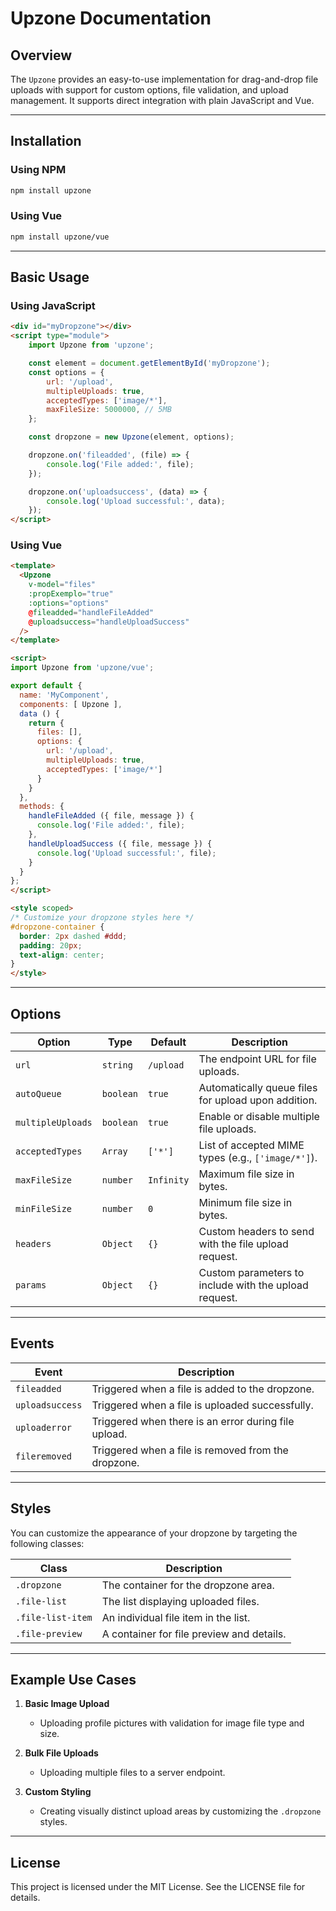 
# Upzone Documentation

## Overview
The `Upzone` provides an easy-to-use implementation for drag-and-drop file uploads with support for custom options, file validation, and upload management. It supports direct integration with plain JavaScript and Vue.

---

## Installation

### Using NPM
```bash
npm install upzone
```

### Using Vue
```bash
npm install upzone/vue
```

---

## Basic Usage

### Using JavaScript
```html
<div id="myDropzone"></div>
<script type="module">
    import Upzone from 'upzone';

    const element = document.getElementById('myDropzone');
    const options = {
        url: '/upload',
        multipleUploads: true,
        acceptedTypes: ['image/*'],
        maxFileSize: 5000000, // 5MB
    };

    const dropzone = new Upzone(element, options);

    dropzone.on('fileadded', (file) => {
        console.log('File added:', file);
    });

    dropzone.on('uploadsuccess', (data) => {
        console.log('Upload successful:', data);
    });
</script>
```

### Using Vue
```html
<template>
  <Upzone
    v-model="files"
    :propExemplo="true"
    :options="options"
    @fileadded="handleFileAdded"
    @uploadsuccess="handleUploadSuccess"
  />
</template>

<script>
import Upzone from 'upzone/vue';

export default {
  name: 'MyComponent',
  components: [ Upzone ],
  data () {
    return {
      files: [],
      options: {
        url: '/upload',
        multipleUploads: true,
        acceptedTypes: ['image/*']
      }
    }
  },
  methods: {
    handleFileAdded ({ file, message }) {
      console.log('File added:', file);
    },
    handleUploadSuccess ({ file, message }) {
      console.log('Upload successful:', file);
    }
  }
};
</script>

<style scoped>
/* Customize your dropzone styles here */
#dropzone-container {
  border: 2px dashed #ddd;
  padding: 20px;
  text-align: center;
}
</style>
```

---

## Options

| Option          | Type      | Default                 | Description                                                                 |
|------------------|-----------|-------------------------|-----------------------------------------------------------------------------|
| `url`           | `string`  | `/upload`               | The endpoint URL for file uploads.                                         |
| `autoQueue`     | `boolean` | `true`                  | Automatically queue files for upload upon addition.                        |
| `multipleUploads` | `boolean` | `true`                | Enable or disable multiple file uploads.                                   |
| `acceptedTypes` | `Array`   | `['*']`                 | List of accepted MIME types (e.g., `['image/*']`).                         |
| `maxFileSize`   | `number`  | `Infinity`              | Maximum file size in bytes.                                                |
| `minFileSize`   | `number`  | `0`                     | Minimum file size in bytes.                                                |
| `headers`       | `Object`  | `{}`                    | Custom headers to send with the file upload request.                       |
| `params`        | `Object`  | `{}`                    | Custom parameters to include with the upload request.                      |

---

## Events

| Event           | Description                                                             |
|------------------|-------------------------------------------------------------------------|
| `fileadded`     | Triggered when a file is added to the dropzone.                         |
| `uploadsuccess` | Triggered when a file is uploaded successfully.                         |
| `uploaderror`   | Triggered when there is an error during file upload.                   |
| `fileremoved`   | Triggered when a file is removed from the dropzone.                    |

---

## Styles
You can customize the appearance of your dropzone by targeting the following classes:

| Class            | Description                                           |
|-------------------|-------------------------------------------------------|
| `.dropzone`      | The container for the dropzone area.                   |
| `.file-list`     | The list displaying uploaded files.                    |
| `.file-list-item`| An individual file item in the list.                   |
| `.file-preview`  | A container for file preview and details.              |

---

## Example Use Cases

1. **Basic Image Upload**
   - Uploading profile pictures with validation for image file type and size.

2. **Bulk File Uploads**
   - Uploading multiple files to a server endpoint.

3. **Custom Styling**
   - Creating visually distinct upload areas by customizing the `.dropzone` styles.

---

## License
This project is licensed under the MIT License. See the LICENSE file for details.